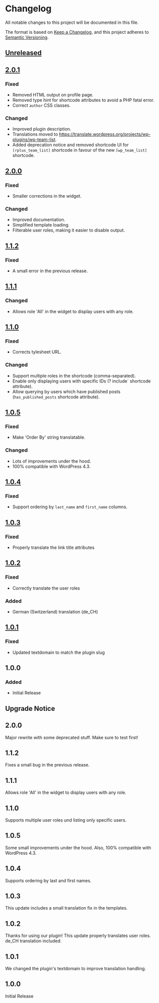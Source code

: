 # Changelog
All notable changes to this project will be documented in this file.

The format is based on [Keep a Changelog](https://keepachangelog.com/en/1.0.0/),
and this project adheres to [Semantic Versioning](https://semver.org/spec/v2.0.0.html).

## [Unreleased]

## [2.0.1]
### Fixed
* Removed HTML output on profile page.
* Removed type hint for shortcode attributes to avoid a PHP fatal error.
* Correct `author` CSS classes.

### Changed
* Improved plugin description.
* Translations moved to https://translate.wordpress.org/projects/wp-plugins/wp-team-list.
* Added deprecation notice and removed shortcode UI for `[rplus_team_list]` shortcode in favour of the new `[wp_team_list]` shortcode.

## [2.0.0]
### Fixed
* Smaller corrections in the widget.

### Changed
* Improved documentation.
* Simplified template loading.
* Filterable user roles, making it easier to disable output.

## [1.1.2]
### Fixed
* A small error in the previous release.

## [1.1.1]
### Changed
* Allows role 'All' in the widget to display users with any role.

## [1.1.0]
### Fixed
* Corrects tylesheet URL.

### Changed
* Support multiple roles in the shortcode (comma-separated).
* Enable only displaying users with specific IDs (? include` shortcode attribute).
* Allow querying by users which have published posts (`has_published_posts` shortcode attribute).

## [1.0.5]
### Fixed
* Make 'Order By' string translatable.

### Changed
* Lots of improvements under the hood.
* 100% compatible with WordPress 4.3.

## [1.0.4]
### Fixed
* Support ordering by `last_name` and `first_name` columns.

## [1.0.3]
### Fixed
* Properly translate the link title attributes

## [1.0.2]
### Fixed
* Correctly translate the user roles

### Added
* German (Switzerland) translation (de_CH)

## [1.0.1]
### Fixed
* Updated textdomain to match the plugin slug

## 1.0.0
### Added
* Initial Release

## Upgrade Notice ##

## 2.0.0
Major rewrite with some deprecated stuff. Make sure to test first!

## 1.1.2
Fixes a small bug in the previous release.

## 1.1.1
Allows role 'All' in the widget to display users with any role.

## 1.1.0
Supports multiple user roles und listing only specific users.

## 1.0.5
Some small improvements under the hood. Also, 100% compatible with WordPress 4.3.

## 1.0.4
Supports ordering by last and first names.

## 1.0.3

This update includes a small translation fix in the templates.

## 1.0.2

Thanks for using our plugin! This update properly translates user roles. de_CH translation included.

## 1.0.1
We changed the plugin's textdomain to improve translation handling.

## 1.0.0
Initial Release

[Unreleased]: https://github.com/wearerequired/wp-team-list/compare/2.0.1...HEAD
[2.0.1]: https://github.com/wearerequired/wp-team-list/compare/2.0.0...2.0.1
[2.0.0]: https://github.com/wearerequired/wp-team-list/compare/1.1.3...2.0.0
[1.1.2]: https://github.com/wearerequired/wp-team-list/compare/1.1.1...1.1.2
[1.1.1]: https://github.com/wearerequired/wp-team-list/compare/1.1.0...1.1.1
[1.1.0]: https://github.com/wearerequired/wp-team-list/compare/1.0.5...1.1.0
[1.0.5]: https://github.com/wearerequired/wp-team-list/compare/1.0.4...1.0.5
[1.0.4]: https://github.com/wearerequired/wp-team-list/compare/1.0.3...1.0.4
[1.0.3]: https://github.com/wearerequired/wp-team-list/compare/1.0.2...1.0.3
[1.0.2]: https://github.com/wearerequired/wp-team-list/compare/1.0.1...1.0.2
[1.0.1]: https://github.com/wearerequired/wp-team-list/compare/1.0.0...1.0.1